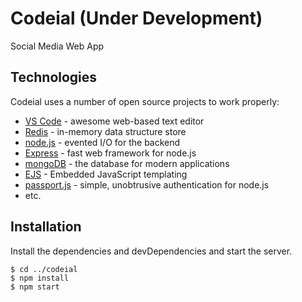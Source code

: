 # Codeial (Under Development)
Social Media Web App

## Technologies
Codeial uses a number of open source projects to work properly:
* [VS Code](//code.visualstudio.com/) - awesome web-based text editor
* [Redis](//redis.io/) - in-memory data structure store
* [node.js](//nodejs.org/en/) - evented I/O for the backend
* [Express](//expressjs.com/) - fast web framework for node.js
* [mongoDB](//www.mongodb.com/) - the database for modern applications
* [EJS](//ejs.co/) - Embedded JavaScript templating
* [passport.js](//www.passportjs.org/) - simple, unobtrusive authentication for node.js
* etc.
	
## Installation
Install the dependencies and devDependencies and start the server.

```
$ cd ../codeial
$ npm install
$ npm start
```
